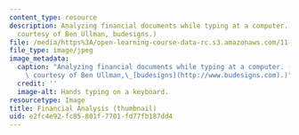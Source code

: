 ```yaml
---
content_type: resource
description: Analyzing financial documents while typing at a computer. (Photograph
  courtesy of Ben Ullman, budesigns.)
file: /media/https%3A/open-learning-course-data-rc.s3.amazonaws.com/11-167-economic-development-technical-capabilities-spring-2004/e2fc4e92fc85801f7701fd77fb187dd4_11-167s04-th.jpg
file_type: image/jpeg
image_metadata:
  caption: "Analyzing financial documents while typing at a computer. (Photograph\
    \ courtesy of Ben Ullman,\_[budesigns](http://www.budesigns.com).)"
  credit: ''
  image-alt: Hands typing on a keyboard.
resourcetype: Image
title: Financial Analysis (thumbnail)
uid: e2fc4e92-fc85-801f-7701-fd77fb187dd4
---
```

